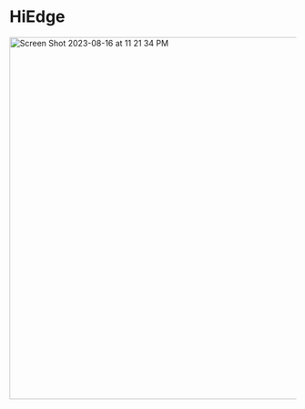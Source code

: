 # HiEdge

<img width="636" alt="Screen Shot 2023-08-16 at 11 21 34 PM" src="https://github.com/Gabrielstav/HiEdge/assets/49963039/6ec50cdd-c24d-48bc-8c9e-b846eb1c5f2f">
